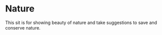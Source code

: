 # Nature
This sit is for showing beauty of nature and take suggestions to save and conserve nature.
